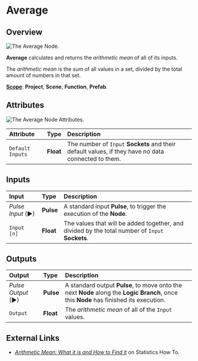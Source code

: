 # Average

## Overview

![The Average Node.](../../.gitbook/assets/averagenode20241.png)

**Average** calculates and returns the _arithmetic mean_ of all of its inputs.

The _arithmetic mean_ is the _sum_ of all values in a set, divided by the total amount of numbers in that set.

[**Scope**](../overview.md#scopes): **Project**, **Scene**, **Function**, **Prefab**.

## Attributes

![The Average Node Attributes.](../../.gitbook/assets/node-average2-attr.png)

| Attribute | Type | Description |
| :--- | :--- | :--- |
| `Default Inputs` | **Float** | The number of `Input` **Sockets** and their default values, if they have no data connected to them. |

## Inputs

| Input | Type | Description |
| :--- | :--- | :--- |
| _Pulse Input_ \(►\) | **Pulse** | A standard input **Pulse**, to trigger the execution of the **Node**. |
| `Input [n]` | **Float** | The values that will be added together, and divided by the total number of `Input` **Sockets**. |

## Outputs

| Output | Type | Description |
| :--- | :--- | :--- |
| _Pulse Output_ \(►\) | **Pulse** | A standard output **Pulse**, to move onto the next **Node** along the **Logic Branch**, once this **Node** has finished its execution. |
| `Output` | **Float** | The _arithmetic mean_ of all of the `Input` values. |

## External Links

* [_Arithmetic Mean: What it is and How to Find it_](https://www.statisticshowto.datasciencecentral.com/arithmetic-mean/) on Statistics How To.

